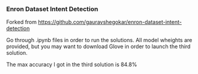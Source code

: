 ### Enron Dataset Intent Detection

Forked from https://github.com/gauravshegokar/enron-dataset-intent-detection

Go through .ipynb files in order to run the solutions. All model wheights are provided, but you may want to download Glove in order to launch the third solution.

The max accuracy I got in the third solution is 84.8%
